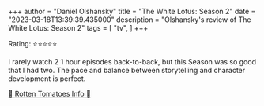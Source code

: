 +++
author = "Daniel Olshansky"
title = "The White Lotus: Season 2"
date = "2023-03-18T13:39:39.435000"
description = "Olshansky's review of The White Lotus: Season 2"
tags = [
    "tv",
]
+++

Rating: ⭐⭐⭐⭐⭐

I rarely watch 2 1 hour episodes back-to-back, but this Season was so good that I had two. The pace and balance between storytelling and character development is perfect.

[🍅 Rotten Tomatoes Info 🍅](https://www.rottentomatoes.com//tv/the_white_lotus/s02)